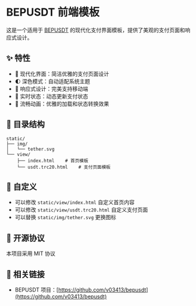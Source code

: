 # BEPUSDT 前端模板

这是一个适用于 [BEPUSDT](https://github.com/v03413/bepusdt) 的现代化支付界面模板，提供了美观的支付页面和响应式设计。

## ✨ 特性

- 🎨 现代化界面：简洁优雅的支付页面设计
- 🌓 深色模式：自动适配系统主题
- 📱 响应式设计：完美支持移动端
- 🔄 实时状态：动态更新支付状态
- 💫 流畅动画：优雅的加载和状态转换效果

## 📂 目录结构

```
static/
├── img/
│   └── tether.svg
└── view/
    ├── index.html    # 首页模板
    └── usdt.trc20.html    # 支付页面模板
```

## 🔧 自定义

- 可以修改 `static/view/index.html` 自定义首页内容
- 可以修改 `static/view/usdt.trc20.html` 自定义支付页面
- 可以替换 `static/img/tether.svg` 更换图标

## 📄 开源协议

本项目采用 MIT 协议

## 🔗 相关链接

- BEPUSDT 项目：[https://github.com/v03413/bepusdt](https://github.com/v03413/bepusdt)